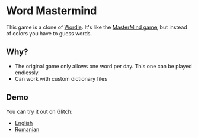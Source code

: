 # Word Mastermind

This game is a clone of [Wordle](https://www.powerlanguage.co.uk/wordle/).
It's like the [MasterMind game](https://en.wikipedia.org/wiki/Mastermind_(board_game)), but instead of colors you have to guess words.

## Why?

* The original game only allows one word per day. This one can be played endlessly.
* Can work with custom dictionary files

## Demo

You can try it out on Glitch:

* [English](https://word-mastermind.glitch.me/)
* [Romanian](https://word-mastermind.glitch.me/?dictName=ro-ro-5)
